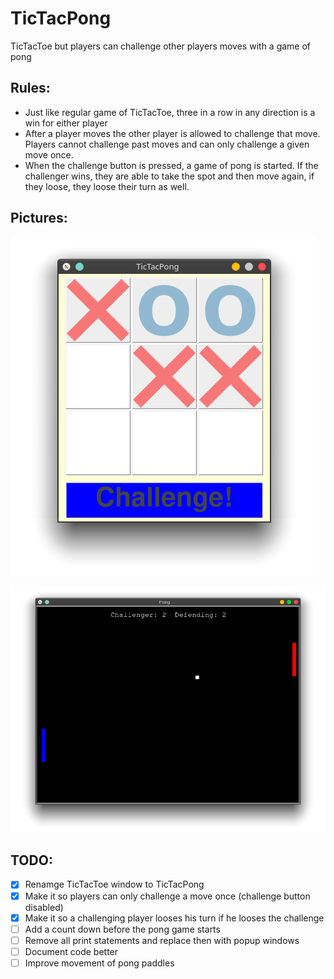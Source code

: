 # TicTacPong
TicTacToe but players can challenge other players moves with a game of pong

## Rules:
* Just like regular game of TicTacToe, three in a row in any direction is a win for either player
* After a player moves the other player is allowed to challenge that move. Players cannot challenge past moves and can only challenge a given move once.
* When the challenge button is pressed, a game of pong is started. If the challenger wins, they are able to take the spot and then move again, if they loose, they loose their turn as well.

## Pictures:

![TicTacToe preview](img/ttt.png "TicTacToe")

![Pong preview](img/pong.png "Pong")

## TODO:
- [x] Renamge TicTacToe window to TicTacPong
- [x] Make it so players can only challenge a move once (challenge button disabled)
- [x] Make it so a challenging player looses his turn if he looses the challenge
- [ ] Add a count down before the pong game starts
- [ ] Remove all print statements and replace then with popup windows
- [ ] Document code better
- [ ] Improve movement of pong paddles
